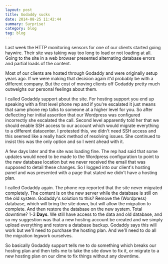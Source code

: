 ```yaml
---
layout: post
title: Godaddy sucks
date: 2014-08-25 11:42:44
summary: Surprise!
category: blog
tag: blog
---
```


Last week the HTTP monitoring sensors for one of our clients started going haywire.  Their site was taking way too long to load or not loading at all.  Going to the site in a web browser presented alternating database errors and partial loads of the content.  

Most of our clients are hosted through Godaddy and were originally setup years ago.  If we were making that decision again it'd probably be with a different company.  But the cost of moving clients off Godaddy pretty much outweighs our personal feelings about them.

I called Godaddy support about the site.  For hosting support you end up speaking with a first level phone rep and if you're escalated it just means that same phone rep talks to someone at a higher level for you.  So after deflecting her initial assertion that our Wordpress was configured incorrectly she escalated the call.  Second level apparently told her that we should enable SSH access to our account which would migrate everything to a different datacenter.  I protested this, we didn't need SSH access and this seemed like a really hack method of resolving issues.  She continued to insist this was the only option and so I went ahead with it.

A few days later and the site was loading fine.  The rep had said that some updates would need to be made to the Wordpress configuration to point to the new database location but we never received the email that was supposed to detail these changes.  So I logged into our client's hosting panel and was presented with a page that stated we didn't have a hosting plan.

I called Godaddy again.  The phone rep reported that the site never migrated completely.  The content is on the new server while the database is still on the old system.  Godaddy's solution to this?  Remove the (Wordpress) database, which will bring the site down, but will allow the migration to complete.  And then restore the database on the new system.  Total downtime?  1-3 **Days**.  We still have access to the data and old database, and so my suggestion was that a new hosting account be created and we simply upload everything and restore a database backup.  Godaddy says this will work but we'll need to purchase the hosting plan.  And we'll need to do all the migration legwork ourselves.

So basically Godaddy support tells me to do something which breaks our hosting plan and then tells me to take the site down to fix it, or migrate to a new hosting plan on our dime to fix things without any downtime.